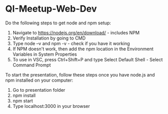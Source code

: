 # QI-Meetup-Web-Dev

Do the following steps to get node and npm setup:

1. Navigate to https://nodejs.org/en/download/ - includes NPM
2. Verify Installation by going to CMD
3. Type node –v and npm -v - check if you have it working
4. If NPM doesn't work, then add the npm location in the Environment Variables in System Properties
5. To use in VSC, press Ctrl+Shift+P and type Select Default Shell - Select Command Prompt

To start the presentation, follow these steps once you have node.js and npm installed on your computer:

1. Go to presentation folder
2. npm install
3. npm start
4. Type localhost:3000 in your browser


